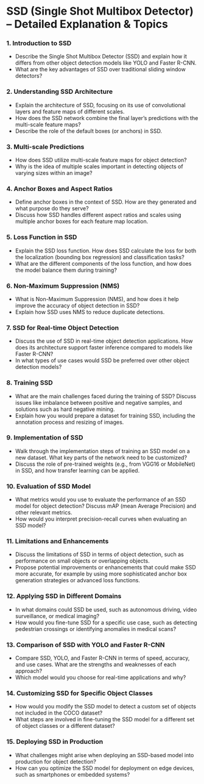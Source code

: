 # SSD (Single Shot Multibox Detector) – Detailed Explanation & Topics

### 1. Introduction to SSD
- Describe the Single Shot Multibox Detector (SSD) and explain how it differs from other object detection models like YOLO and Faster R-CNN.
- What are the key advantages of SSD over traditional sliding window detectors?

### 2. Understanding SSD Architecture
- Explain the architecture of SSD, focusing on its use of convolutional layers and feature maps of different scales.
- How does the SSD network combine the final layer’s predictions with the multi-scale feature maps?
- Describe the role of the default boxes (or anchors) in SSD.

### 3. Multi-scale Predictions
- How does SSD utilize multi-scale feature maps for object detection?
- Why is the idea of multiple scales important in detecting objects of varying sizes within an image?

### 4. Anchor Boxes and Aspect Ratios
- Define anchor boxes in the context of SSD. How are they generated and what purpose do they serve?
- Discuss how SSD handles different aspect ratios and scales using multiple anchor boxes for each feature map location.

### 5. Loss Function in SSD
- Explain the SSD loss function. How does SSD calculate the loss for both the localization (bounding box regression) and classification tasks?
- What are the different components of the loss function, and how does the model balance them during training?

### 6. Non-Maximum Suppression (NMS)
- What is Non-Maximum Suppression (NMS), and how does it help improve the accuracy of object detection in SSD?
- Explain how SSD uses NMS to reduce duplicate detections.

### 7. SSD for Real-time Object Detection
- Discuss the use of SSD in real-time object detection applications. How does its architecture support faster inference compared to models like Faster R-CNN?
- In what types of use cases would SSD be preferred over other object detection models?

### 8. Training SSD
- What are the main challenges faced during the training of SSD? Discuss issues like imbalance between positive and negative samples, and solutions such as hard negative mining.
- Explain how you would prepare a dataset for training SSD, including the annotation process and resizing of images.

### 9. Implementation of SSD
- Walk through the implementation steps of training an SSD model on a new dataset. What key parts of the network need to be customized?
- Discuss the role of pre-trained weights (e.g., from VGG16 or MobileNet) in SSD, and how transfer learning can be applied.

### 10. Evaluation of SSD Model
- What metrics would you use to evaluate the performance of an SSD model for object detection? Discuss mAP (mean Average Precision) and other relevant metrics.
- How would you interpret precision-recall curves when evaluating an SSD model?

### 11. Limitations and Enhancements
- Discuss the limitations of SSD in terms of object detection, such as performance on small objects or overlapping objects.
- Propose potential improvements or enhancements that could make SSD more accurate, for example by using more sophisticated anchor box generation strategies or advanced loss functions.

### 12. Applying SSD in Different Domains
- In what domains could SSD be used, such as autonomous driving, video surveillance, or medical imaging?
- How would you fine-tune SSD for a specific use case, such as detecting pedestrian crossings or identifying anomalies in medical scans?

### 13. Comparison of SSD with YOLO and Faster R-CNN
- Compare SSD, YOLO, and Faster R-CNN in terms of speed, accuracy, and use cases. What are the strengths and weaknesses of each approach?
- Which model would you choose for real-time applications and why?

### 14. Customizing SSD for Specific Object Classes
- How would you modify the SSD model to detect a custom set of objects not included in the COCO dataset?
- What steps are involved in fine-tuning the SSD model for a different set of object classes or a different dataset?

### 15. Deploying SSD in Production
- What challenges might arise when deploying an SSD-based model into production for object detection?
- How can you optimize the SSD model for deployment on edge devices, such as smartphones or embedded systems?
